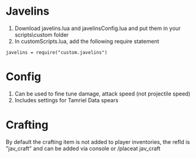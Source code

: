 # Javelins
1. Download javelins.lua and javelinsConfig.lua and put them in your scripts\custom folder
2. In customScripts.lua, add the following require statement
```
javelins = require("custom.javelins")
```

# Config
1. Can be used to fine tune damage, attack speed (not projectile speed)
2. Includes settings for Tamriel Data spears

# Crafting
By default the crafting item is not added to player inventories, the refId is "jav_craft" and can be added via console or /placeat <pid> jav_craft
